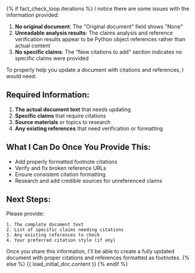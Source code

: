 {% if fact_check_loop.iterations %}
I notice there are some issues with the information provided:

1. **No original document**: The "Original document" field shows "None"
2. **Unreadable analysis results**: The claims analysis and reference verification results appear to be Python object references rather than actual content
3. **No specific claims**: The "New citations to add" section indicates no specific claims were provided

To properly help you update a document with citations and references, I would need:

## Required Information:
1. **The actual document text** that needs updating
2. **Specific claims** that require citations
3. **Source materials** or topics to research
4. **Any existing references** that need verification or formatting

## What I Can Do Once You Provide This:
- Add properly formatted footnote citations
- Verify and fix broken reference URLs
- Ensure consistent citation formatting
- Research and add credible sources for unreferenced claims

## Next Steps:
Please provide:
```
1. The complete document text
2. List of specific claims needing citations
3. Any existing references to check
4. Your preferred citation style (if any)
```

Once you share this information, I'll be able to create a fully updated document with proper citations and references formatted as footnotes.
{% else %}
{{ load_initial_doc.content }}
{% endif %}
